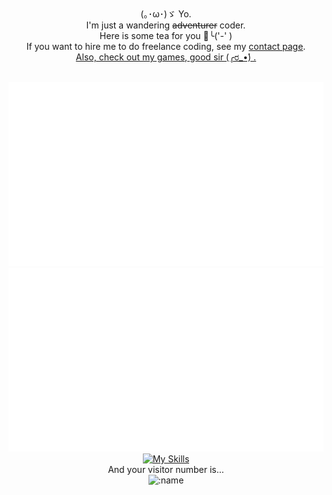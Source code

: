 <div align=center>
(｡･ω･)ゞ Yo. <br/>
I'm just a wandering <del>adventurer</del> coder. <br/>
Here is  some tea for you 🍵╰('-' ) <br/>
If you want to hire me to do freelance coding, see my <a href="https://pikkua.com/profile">contact page</a>.<br/>
<a href="https://pikkua.com/games/">Also, check out my games, good sir  (╭ರ_•́) .</a> <br/><br/>

![](https://raw.githubusercontent.com/Pikku-a/github-stats/master/generated/languages.svg#gh-dark-mode-only) ![](https://raw.githubusercontent.com/Pikku-a/github-stats/master/generated/languages.svg#gh-light-mode-only)
<br/>
[![My Skills](https://skillicons.dev/icons?i=linux,debian,mint,gamemakerstudio,godot,nodejs,git,bash,cmake)](https://skillicons.dev)
<br/>
And your visitor number is...<br/>
![:name](https://count.getloli.com/get/@:pikkua-github?theme=rule34)
</div>
